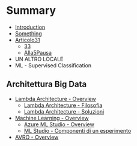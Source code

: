# Summary

* [Introduction](README.md)
* [Something](Chapter1//something.md)
* [Articolo31](articolo31.md)
    * [33](23.md)
    * [Alla5Pausa](alla5pausa.md)
* UN ALTRO LOCALE
* ML - Supervised Classification

## Architettura Big Data
* [Lambda Architecture - Overview](lambda-architecture---overview.md)
    * [Lambda Architecture - Filosofia](lambda-architecture---filosofia.md)
    * [Lambda Architecture - Soluzioni](lambda-architecture---soluzioni.md)
* [Machine Learning - Overview](machine-learning---overview.md)
    * [Azure ML Studio - Overview](azure-ml-studio---overview.md)
    * [ML Studio - Componenti di un esperimento](ml-studio---componenti-di-un-esperimento.md)
* [AVRO - Overview](avro.md)

